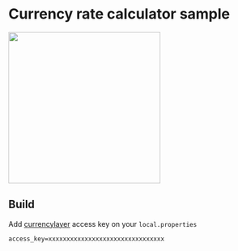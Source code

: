 # Currency rate calculator sample

<img src="images/screen_record.gif" width=300 />

## Build

Add [currencylayer](https://currencylayer.com/) access key on your `local.properties`

```properties
access_key=xxxxxxxxxxxxxxxxxxxxxxxxxxxxxxxx
```
